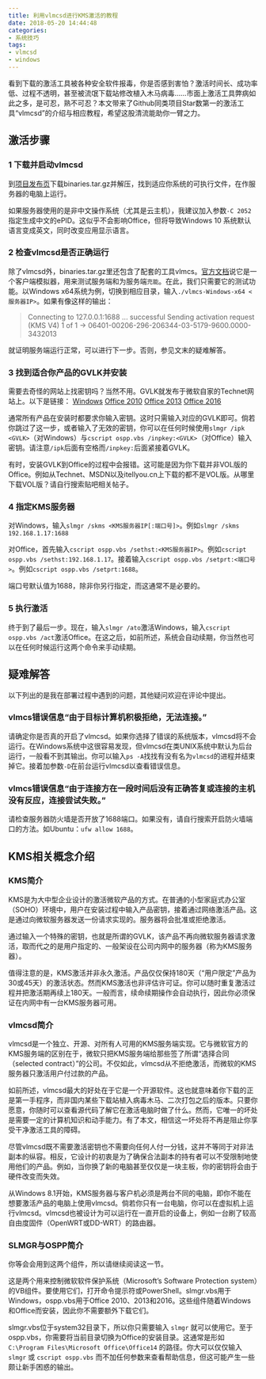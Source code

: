 ```yaml
---
title: 利用vlmcsd进行KMS激活的教程
date: 2018-05-20 14:44:48
categories:
- 系统技巧
tags:
- vlmcsd
- windows
---
```


看到下载的激活工具被各种安全软件报毒，你是否感到害怕？激活时间长、成功率低、过程不透明，甚至被流氓下载站修改植入木马病毒……市面上激活工具弊病如此之多，是可忍，熟不可忍？本文带来了Github同类项目Star数第一的激活工具“vlmcsd”的介绍与相应教程，希望这股清流能助你一臂之力。

<!--more-->

## 激活步骤

### 1 下载并启动vlmcsd

到[项目发布页](https://github.com/Wind4/vlmcsd/releases)下载binaries.tar.gz并解压，找到适应你系统的可执行文件，在作服务器的电脑上运行。

如果服务器使用的是非中文操作系统（尤其是云主机），我建议加入参数`-C 2052`指定生成中文的ePID。这似乎不会影响Office，但将导致Windows 10 系统默认语言变成英文，同时改变应用显示语言。

### 2 检查vlmcsd是否正确运行

除了vlmcsd外，binaries.tar.gz里还包含了配套的工具vlmcs。[官方文档](https://github.com/Wind4/vlmcsd/blob/master/man/vlmcs.1.pdf)说它是一个客户端模拟器，用来测试服务端和为服务端`充能`。在此，我们只需要它的测试功能。以Windows x64系统为例，切换到相应目录，输入`./vlmcs-Windows-x64 <服务器IP>`。如果有像这样的输出：

> Connecting to 127.0.0.1:1688 ... successful
> Sending activation request (KMS V4) 1 of 1 ->
> 06401-00206-296-206344-03-5179-9600.0000-3432013

就证明服务端运行正常，可以进行下一步。否则，参见文末的疑难解答。

### 3 找到适合你产品的GVLK并安装

需要去奇怪的网站上找密钥吗？当然不用。GVLK就发布于微软自家的Technet网站上。以下是链接：
[Windows](https://docs.microsoft.com/zh-cn/windows-server/get-started/kmsclientkeys)
[Office 2010](https://docs.microsoft.com/zh-cn/previous-versions/office/office-2010/ee624355\(v=office.14\)#section2_3)
[Office 2013](https://docs.microsoft.com/zh-cn/previous-versions/office/dn385360\(v=office.15\))
[Office 2016](https://docs.microsoft.com/zh-cn/deployoffice/office2016/gvlks-for-office-2016)

通常所有产品在安装时都要求你输入密钥。这时只需输入对应的GVLK即可。倘若你跳过了这一步，或者输入了无效的密钥，你可以在任何时候使用`slmgr /ipk <GVLK>`（对Windows）与`cscript ospp.vbs /inpkey:<GVLK>`（对Office）输入密钥。请注意`/ipk`后面有空格而`/inpkey:`后面紧接着GVLK。

有时，安装GVLK到Office的过程中会报错。这可能是因为你下载并非VOL版的Office。例如从Technet、MSDN以及itellyou.cn上下载的都不是VOL版。从哪里下载VOL版？请自行搜索贴吧相关帖子。

### 4 指定KMS服务器

对Windows，输入`slmgr /skms <KMS服务器IP[:端口号]>`。例如`slmgr /skms 192.168.1.17:1688`

对Office，首先输入`cscript ospp.vbs /sethst:<KMS服务器IP>`。例如`cscript ospp.vbs /sethst:192.168.1.17`。接着输入`cscript ospp.vbs /setprt:<端口号>`。例如`cscript ospp.vbs /setprt:1688`。

端口号默认值为1688，除非你另行指定，而这通常不是必要的。

### 5 执行激活

终于到了最后一步。现在，输入`slmgr /ato`激活Windows，输入`cscript ospp.vbs /act`激活Office。在这之后，如前所述，系统会自动续期，你当然也可以在任何时候运行这两个命令来手动续期。

## 疑难解答

以下列出的是我在部署过程中遇到的问题，其他疑问欢迎在评论中提出。

### vlmcs错误信息“由于目标计算机积极拒绝，无法连接。”

请确定你是否真的开启了vlmcsd。如果你选择了错误的系统版本，vlmcsd将不会运行。在Windows系统中这很容易发现，但vlmcsd在类UNIX系统中默认为后台运行，一般看不到其输出。你可以输入`ps -A`找找有没有名为`vlmcsd`的进程并结束掉它。接着加参数`-D`在前台运行vlmcsd以查看错误信息。

### vlmcs错误信息“由于连接方在一段时间后没有正确答复或连接的主机没有反应，连接尝试失败。”

请检查服务器防火墙是否开放了1688端口。如果没有，请自行搜索开启防火墙端口的方法。如Ubuntu：`ufw allow 1688`。

## KMS相关概念介绍

### KMS简介

KMS是为大中型企业设计的激活微软产品的方式。在普通的小型家庭式办公室（SOHO）环境中，用户在安装过程中输入产品密钥，接着通过网络激活产品。这是通过向微软服务器发送一份请求实现的。服务器将会批准或拒绝激活。

通过输入一个特殊的密钥，也就是所谓的GVLK，该产品不再向微软服务器请求激活，取而代之的是用户指定的、一般架设在公司内网中的服务器（称为KMS服务器）。

值得注意的是，KMS激活并非永久激活。产品仅仅保持180天（“用户限定”产品为30或45天）的激活状态。然而KMS激活也非评估许可证。你可以随时重复激活过程并把激活期再续上180天。一般而言，续命续期操作会自动执行，因此你必须保证在内网中有一台KMS服务器可用。

### vlmcsd简介

vlmcsd是一个独立、开源、对所有人可用的KMS服务端实现。它与微软官方的KMS服务端的区别在于，微软只把KMS服务端给那些签了所谓“选择合同（selected contract）”的公司。不仅如此，vlmcsd从不拒绝激活，而微软的KMS服务器只激活用户付过款的产品。

如前所述，vlmcsd最大的好处在于它是一个开源软件。这也就意味着你下载的正是第一手程序，而非国内某些下载站植入病毒木马、二次打包之后的版本。只要你愿意，你随时可以查看源代码了解它在激活电脑时做了什么。然而，它唯一的坏处是需要一定的计算机知识和动手能力。有了本文，相信这一坏处将不再是阻止你享受干净激活工具的障碍。

尽管vlmcsd既不需要激活密钥也不需要向任何人付一分钱，这并不等同于对非法副本的纵容。相反，它设计的初衷是为了确保合法副本的持有者可以不受限制地使用他们的产品。例如，当你换了新的电脑甚至仅仅是一块主板，你的密钥将会由于硬件改变而失效。

从Windows 8.1开始，KMS服务器与客户机必须是两台不同的电脑，即你不能在想要激活产品的电脑上使用vlmcsd。倘若你只有一台电脑，你可以在虚拟机上运行vlmcsd。vlmcsd也被设计为可以运行在一直开启的设备上，例如一台刷了较高自由度固件（OpenWRT或DD-WRT）的路由器。

### SLMGR与OSPP简介

你等会会用到这两个组件，所以请继续阅读这一节。

这是两个用来控制微软软件保护系统（Microsoft’s Software Protection system）的VB组件。要使用它们，打开命令提示符或PowerShell。slmgr.vbs用于Windows，ospp.vbs用于Office 2010、2013和2016。这些组件随着Windows和Office而安装，因此你不需要额外下载它们。

slmgr.vbs位于system32目录下，所以你只需要输入 `slmgr` 就可以使用它。至于ospp.vbs，你需要将当前目录切换为Office的安装目录。这通常是形如 `C:\Program Files\Microsoft Office\Office14` 的路径。你大可以仅仅输入 `slmgr` 或 `cscript ospp.vbs` 而不加任何参数来查看帮助信息，但这可能产生一些颇让新手困惑的输出。